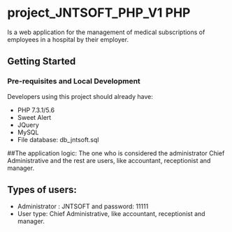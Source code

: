 # project_JNTSOFT_PHP_V1 PHP 
Is a web application for the management of medical subscriptions of employees in a hospital by their employer.

## Getting Started

### Pre-requisites and Local Development

Developers using this project should already have:

- PHP 7.3.1/5.6
- Sweet Alert
- JQuery
- MySQL
- File database: db_jntsoft.sql

##The application logic:
The one who is considered the administrator Chief Administrative and the rest are users, like accountant, receptionist and manager.
## Types of users:
- Administrator : JNTSOFT and password: 11111
- User type: Chief Administrative, like accountant, receptionist and manager.
